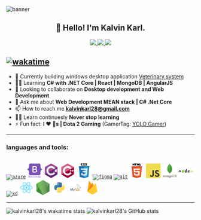 ![banner](https://github.com/kalvinkarlnonato/kalvinkarlnonato/blob/main/Banner/Banner.png)
<h2 align="center">👋 Hello! I'm Kalvin Karl.</h2>
<p align="center">
    <a href="https://www.twitter.com/mokkapps">
        <img src="https://img.shields.io/badge/facebook-%230057B5.svg?&style=for-the-badge&logo=facebook&logoColor=white" height=25>
    </a>
    <a href="https://www.linkedin.com/in/kalvinkarlnonato">
        <img src="https://img.shields.io/badge/linkedin-%230077B5.svg?&style=for-the-badge&logo=linkedin&logoColor=white" height=25>
    </a>
    <a href="https://twitter.com/KalvinKarl28">
        <img src="https://img.shields.io/badge/twitter-%231DA1F2.svg?&style=for-the-badge&logo=twitter&logoColor=white" height=25>
    </a>
</p>

[![wakatime](https://wakatime.com/badge/user/cfd9c50e-5767-4e6f-b4f0-ae0bab880956.svg)](https://wakatime.com/@cfd9c50e-5767-4e6f-b4f0-ae0bab880956)
-------

- 🔭 Currently building windows desktop application [Veterinary system](https://github.com/kalvinkarlnonato/VeterinaryClinicManagementSystem)
- 👨‍💻 Learning **C# with .NET Core | React | MongoDB | AngularJS**
- 🤝 Looking to collaborate on **Desktop development and Web Development**
- 💬 Ask me about **Web Development MEAN stack | C# .Net Core**
- 📫 How to reach me **kalvinkarl28@gmail.com**
- 🧘‍♂️ Learn continuesly **Never stop learning**
- ⚡ Fun fact: **I :heart: :dog:s | Dota 2 Gaming** (GamerTag: [YOLO Gamer](https://steamcommunity.com/id/kalvinkarlnonato/))

-------

<h3 align="left">languages and tools:</h3>
<p align="left">

<code><a target="_blank" rel="noreferrer" href="https://visualstudio.microsoft.com/"> <img alt="azure" width="40" height="40" src="https://visualstudio.microsoft.com/wp-content/uploads/2021/10/Product-Icon.svg"/></a></code>
<code><a target="_blank" rel="noreferrer" href="https://getbootstrap.com"><img alt="bootstrap" width="40" height="40" src="https://raw.githubusercontent.com/devicons/devicon/master/icons/bootstrap/bootstrap-plain-wordmark.svg"/></a></code>
<code><a target="_blank" rel="noreferrer" href="https://www.cprogramming.com/"><img alt="c" width="40" height="40" src="https://raw.githubusercontent.com/devicons/devicon/master/icons/csharp/csharp-original.svg"/></a></code>
<code><a target="_blank" rel="noreferrer" href="https://www.w3schools.com/cpp/"><img alt="cplusplus" width="40" height="40" src="https://raw.githubusercontent.com/devicons/devicon/master/icons/cplusplus/cplusplus-original.svg"/></a></code>
<code><a target="_blank" rel="noreferrer" href="https://www.w3schools.com/css/"><img alt="css3" width="40" height="40" src="https://raw.githubusercontent.com/devicons/devicon/master/icons/css3/css3-original-wordmark.svg"/></a></code>
<code><a target="_blank" rel="noreferrer" href="https://www.adobe.com/ph_en/products/photoshop.html/"><img alt="figma" width="40" height="40" src="https://www.adobe.com/content/dam/acom/one-console/icons_rebrand/ps_appicon.svg"/></a></code>
<code><a target="_blank" rel="noreferrer" href="https://git-scm.com/"><img alt="git" width="40" height="40" src="https://www.vectorlogo.zone/logos/git-scm/git-scm-icon.svg"/></a></code>
<code><a target="_blank" rel="noreferrer" href="https://www.w3.org/html/"><img alt="html5" width="40" height="40" src="https://raw.githubusercontent.com/devicons/devicon/master/icons/html5/html5-original-wordmark.svg"/></a></code>
<code><a target="_blank" rel="noreferrer" href="https://developer.mozilla.org/en-US/docs/Web/JavaScript"><img alt="javascript" width="40" height="40" src="https://raw.githubusercontent.com/devicons/devicon/master/icons/javascript/javascript-original.svg"/></a></code>
<code><a target="_blank" rel="noreferrer" href="https://www.mongodb.com/"><img alt="mongodb" width="40" height="40" src="https://raw.githubusercontent.com/devicons/devicon/master/icons/mongodb/mongodb-original-wordmark.svg"/></a></code>
<code><a target="_blank" rel="noreferrer" href="https://nodejs.org"><img alt="nodejs" width="40" height="40" src="https://raw.githubusercontent.com/devicons/devicon/master/icons/nodejs/nodejs-original-wordmark.svg"/></a></code>
<code><a target="_blank" rel="noreferrer" href="https://www.adobe.com/products/xd.html"><img alt="xd" width="40" height="40" src="https://cdn.worldvectorlogo.com/logos/adobe-xd.svg"/></a></code>
<code><img height="40" src="https://raw.githubusercontent.com/github/explore/80688e429a7d4ef2fca1e82350fe8e3517d3494d/topics/react/react.png"></code>
<code><img height="40" src="https://raw.githubusercontent.com/github/explore/80688e429a7d4ef2fca1e82350fe8e3517d3494d/topics/nodejs/nodejs.png"></code>
<code><img height="40" src="https://raw.githubusercontent.com/github/explore/80688e429a7d4ef2fca1e82350fe8e3517d3494d/topics/python/python.png"></code>
<code><img height="40" src="https://raw.githubusercontent.com/github/explore/80688e429a7d4ef2fca1e82350fe8e3517d3494d/topics/mysql/mysql.png"></code>
<code><img height="40" src="https://raw.githubusercontent.com/github/explore/80688e429a7d4ef2fca1e82350fe8e3517d3494d/topics/firebase/firebase.png"></code>

</p>

-------
![kalvinkarl28's wakatime stats](https://github-readme-stats.vercel.app/api/wakatime?username=kalvinkarl28&hide_title=true&hide_border=true&langs_count=5&bg_color=00000000&text_color=777)
![kalvinkarl28's GitHub stats](https://github-readme-stats.vercel.app/api?username=kalvinkarlnonato&show_icons=true&theme=blueberry&bg_color=00000000&text_color=777&hide_border=true)
